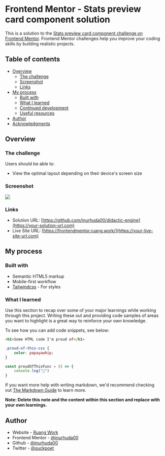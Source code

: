 # Frontend Mentor - Stats preview card component solution

This is a solution to the [Stats preview card component challenge on Frontend Mentor](https://www.frontendmentor.io/challenges/stats-preview-card-component-8JqbgoU62). Frontend Mentor challenges help you improve your coding skills by building realistic projects.

## Table of contents

-   [Overview](#overview)
    -   [The challenge](#the-challenge)
    -   [Screenshot](#screenshot)
    -   [Links](#links)
-   [My process](#my-process)
    -   [Built with](#built-with)
    -   [What I learned](#what-i-learned)
    -   [Continued development](#continued-development)
    -   [Useful resources](#useful-resources)
-   [Author](#author)
-   [Acknowledgments](#acknowledgments)

## Overview

### The challenge

Users should be able to:

-   View the optimal layout depending on their device's screen size

### Screenshot

![](./screenshot.jpg)

### Links

-   Solution URL: [https://github.com/inurhuda00/didactic-engine](https://your-solution-url.com)
-   Live Site URL: [https://frontendmentor.ruang.work/](https://your-live-site-url.com)

## My process

### Built with

-   Semantic HTML5 markup
-   Mobile-first workflow
-   [Tailwindcss](http://tailwindcss.com) - For styles

### What I learned

Use this section to recap over some of your major learnings while working through this project. Writing these out and providing code samples of areas you want to highlight is a great way to reinforce your own knowledge.

To see how you can add code snippets, see below:

```html
<h1>Some HTML code I'm proud of</h1>
```

```css
.proud-of-this-css {
    color: papayawhip;
}
```

```js
const proudOfThisFunc = () => {
    console.log("🎉")
}
```

If you want more help with writing markdown, we'd recommend checking out [The Markdown Guide](https://www.markdownguide.org/) to learn more.

**Note: Delete this note and the content within this section and replace with your own learnings.**

## Author

-   Website - [Ruang Work](https://www.ruang.work)
-   Frontend Mentor - [@inurhuda00](https://www.frontendmentor.io/profile/inurhuda00)
-   Github - [@inurhuda00](https://twitter.com/suckpoet)
-   Twitter - [@suckpoet](https://twitter.com/suckpoet)
